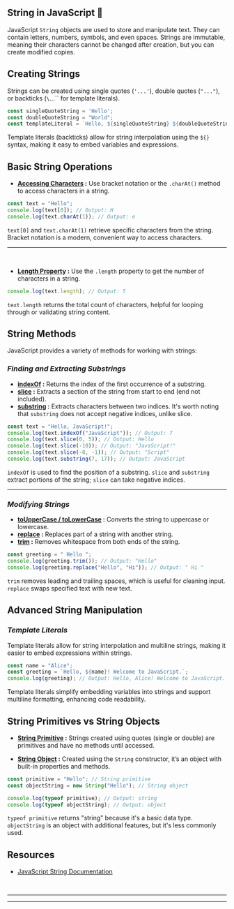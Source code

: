 ## String in JavaScript 📝

JavaScript `String` objects are used to store and manipulate text. They can contain letters, numbers, symbols, and even spaces. Strings are immutable, meaning their characters cannot be changed after creation, but you can create modified copies.

## Creating Strings

Strings can be created using single quotes (`'...'`), double quotes (`"..."`), or backticks (`\`...\`` for template literals).

```javascript
const singleQuoteString = 'Hello';
const doubleQuoteString = "World";
const templateLiteral = `Hello, ${singleQuoteString} ${doubleQuoteString}!`; // "Hello, Hello World!"
```

Template literals (backticks) allow for string interpolation using the `${}` syntax, making it easy to embed variables and expressions.

## Basic String Operations

- **<u>Accessing Characters</u> :** Use bracket notation or the `.charAt()` method to access characters in a string.

```javascript
const text = "Hello";
console.log(text[0]); // Output: H
console.log(text.charAt(1)); // Output: e
```

`text[0]` and `text.charAt(1)` retrieve specific characters from the string. Bracket notation is a modern, convenient way to access characters.

---

<br>

- **<u>Length Property</u> :** Use the `.length` property to get the number of characters in a string.

```javascript
console.log(text.length); // Output: 5
```

`text.length` returns the total count of characters, helpful for looping through or validating string content.

## String Methods

JavaScript provides a variety of methods for working with strings:

### _Finding and Extracting Substrings_

- **<u>indexOf</u> :** Returns the index of the first occurrence of a substring.
- **<u>slice</u> :** Extracts a section of the string from start to end (end not included).
- **<u>substring</u> :** Extracts characters between two indices. It's worth noting that `substring` does not accept negative indices, unlike slice.

```javascript
const text = "Hello, JavaScript!";
console.log(text.indexOf("JavaScript")); // Output: 7
console.log(text.slice(0, 5)); // Output: Hello
console.log(text.slice(-10)); // Output: "JavaScript!"
console.log(text.slice(-8, -1)); // Output: "Script"
console.log(text.substring(7, 17)); // Output: JavaScript
```

`indexOf` is used to find the position of a substring. `slice` and `substring` extract portions of the string; `slice` can take negative indices.

---

### _Modifying Strings_

- **<u>toUpperCase / toLowerCase</u> :** Converts the string to uppercase or lowercase.
- **<u>replace</u> :** Replaces part of a string with another string.
- **<u>trim</u> :** Removes whitespace from both ends of the string.

```javascript
const greeting = " Hello ";
console.log(greeting.trim()); // Output: "Hello"
console.log(greeting.replace("Hello", "Hi")); // Output: " Hi "
```

`trim` removes leading and trailing spaces, which is useful for cleaning input. `replace` swaps specified text with new text.

## Advanced String Manipulation

### _Template Literals_

Template literals allow for string interpolation and multiline strings, making it easier to embed expressions within strings.

```javascript
const name = "Alice";
const greeting = `Hello, ${name}! Welcome to JavaScript.`;
console.log(greeting); // Output: Hello, Alice! Welcome to JavaScript.
```

Template literals simplify embedding variables into strings and support multiline formatting, enhancing code readability.

## String Primitives vs String Objects

- **<u>String Primitive</u> :** Strings created using quotes (single or double) are primitives and have no methods until accessed.

- **<u>String Object</u> :** Created using the `String` constructor, it’s an object with built-in properties and methods.

```javascript
const primitive = "Hello"; // String primitive
const objectString = new String("Hello"); // String object

console.log(typeof primitive); // Output: string
console.log(typeof objectString); // Output: object
```

`typeof primitive` returns "string" because it's a basic data type. `objectString` is an object with additional features, but it's less commonly used.

## Resources

- [JavaScript String Documentation](https://developer.mozilla.org/en-US/docs/Web/JavaScript/Reference/Global_Objects/String)

<br>

---

---
